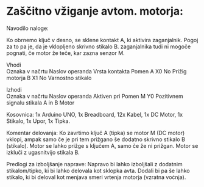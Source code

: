# Zaščitno vžiganje avtom. motorja:
Navodilo naloge:

Ko obrnemo ključ v desno, se sklene kontakt A, ki aktivira zaganjalnik. Pogoj za to pa je, da je vklopljeno skrivno stikalo B. zaganjalnika tudi ni mogoče pognati, če motor že teče, kar zazna senzor M.	

Vhodi			
Oznaka v načrtu	 Naslov operanda	Vrsta kontakta	                    Pomen
A	               X0	              No	                                Prižig motorja
B	               X1	              No	                                Varnostno stikalo
			
Izhodi			
Oznaka v načrtu	 Naslov operanda	Aktiven pri	                        Pomen
M	               Y0	              Pozitivnem signalu stikala A in B	  Motor

Kosovnica: 
1x Arduino UNO,
1x Breadboard,
12x Kabel,
1x DC Motor,
1x Stikalo,
1x Upor, 
1x Tipka.


Komentar delovanja:
Ko zavrtimo ključ A (tipka) se motor M (DC motor) vklopi, ampak samo če je pri tem prižgano še dodatno skrivno stikalo B (stikalo).
Motor se lahko prižge s ključem A, samo če že ni prižgan. Motor se izkluči z ugasnitvijo stikala B. 

Predlogi za izboljšanje naprave:
Napravo bi lahko izboljšali z dodatnim stikalom/tipko, ki bi lahko delovala kot sklopka avta. Dodali bi pa še lahko stikalo, ki bi deloval kot menjava smeri vrtenja motorja (vzratna voćnja).
